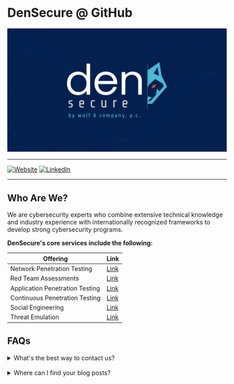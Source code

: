 # DenSecure @ GitHub

![DenSecure Logo](/assets/densecure.jpg)

---

[![Website](https://img.shields.io/badge/website-000000?style=for-the-badge&logo=About&logoColor=white)](https://www.wolfandco.com/services/densecure)
[![LinkedIn](https://img.shields.io/badge/LinkedIn-0077B5?style=for-the-badge&logo=linkedin&logoColor=white)](https://www.linkedin.com/company/wolf-&-company-p-c-/mycompany/)

---

## Who Are We?

We are cybersecurity experts who combine extensive technical knowledge and industry experience with internationally recognized frameworks to develop strong cybersecurity programs.

**DenSecure's core services include the following:**

| Offering | Link |
| -------- | ---- |
| Network Penetration Testing | [Link](https://www.wolfandco.com/services/densecure/network-penetration-testing) |
| Red Team Assessments | [Link](https://www.wolfandco.com/services/densecure/red-team-assessment/) |
| Application Penetration Testing | [Link](https://www.wolfandco.com/services/densecure/application-penetration-testing/) |
| Continuous Penetration Testing | [Link](https://www.wolfandco.com/services/densecure/continuous-penetration-testing/) |
| Social Engineering | [Link](https://www.wolfandco.com/services/densecure/social-engineering/) |
| Threat Emulation | [Link](https://www.wolfandco.com/services/densecure/threat-emulation/) |

## FAQs

<details><summary>What's the best way to contact us?</summary>

[Contact DenSecure](https://www.wolfandco.com/services/densecure/)

</details>
<br />
<details><summary>Where can I find your blog posts?</summary>

[DenSecure Blog Posts](https://www.wolfandco.com/resources/?type=blog&s=densecure&sort=DESC)

</details>
